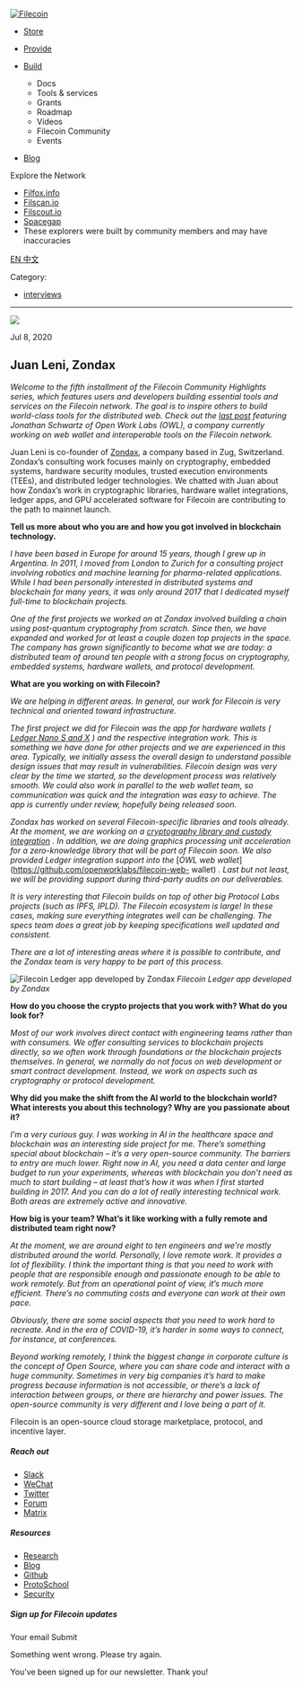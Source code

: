 [ ![Filecoin](../../../images/filecoin-logo.svg) ](../../../)

  * [Store](../../../store/)
  * [Provide](../../../provide/)
  * [Build](../../../build/)

    * Docs
    * Tools & services
    * Grants
    * Roadmap
    * Videos
    * Filecoin Community
    * Events

  * [Blog](../../../blog/)

Explore the Network

  * [Filfox.info](https://filfox.info/en)
  * [Filscan.io](https://filscan.io/#/tipset/chain)
  * [Filscout.io](https://filscout.io/en/)
  * [Spacegap](https://spacegap.github.io)
  * These explorers were built by community members and may have inaccuracies

[ EN ](../../../en) [ 中文 ](../../../zh-cn)

Category:

  * [interviews](../../../blog/interviews)

  *   *   * 

![](../../../images/icons/social/share.svg)

Jul 8, 2020  

## Juan Leni, Zondax

_Welcome to the fifth installment of the Filecoin Community Highlights series,
which features users and developers building essential tools and services on
the Filecoin network. The goal is to inspire others to build world-class tools
for the distributed web. Check out the_ [_last
post_](https://filecoin.io/blog/community-jonathan-schwartz-owl/) _featuring
Jonathan Schwartz of Open Work Labs (OWL), a company currently working on web
wallet and interoperable tools on the Filecoin network._

Juan Leni is co-founder of [Zondax](https://zondax.ch/), a company based in
Zug, Switzerland. Zondax’s consulting work focuses mainly on cryptography,
embedded systems, hardware security modules, trusted execution environments
(TEEs), and distributed ledger technologies. We chatted with Juan about how
Zondax’s work in cryptographic libraries, hardware wallet integrations, ledger
apps, and GPU accelerated software for Filecoin are contributing to the path
to mainnet launch.

**Tell us more about who you are and how you got involved in blockchain
technology.**

_I have been based in Europe for around 15 years, though I grew up in
Argentina. In 2011, I moved from London to Zurich for a consulting project
involving robotics and machine learning for pharma-related applications. While
I had been personally interested in distributed systems and blockchain for
many years, it was only around 2017 that I dedicated myself full-time to
blockchain projects._

_One of the first projects we worked on at Zondax involved building a chain
using post-quantum cryptography from scratch. Since then, we have expanded and
worked for at least a couple dozen top projects in the space. The company has
grown significantly to become what we are today: a distributed team of around
ten people with a strong focus on cryptography, embedded systems, hardware
wallets, and protocol development._

**What are you working on with Filecoin?**

_We are helping in different areas. In general, our work for Filecoin is very
technical and oriented toward infrastructure._

_The first project we did for Filecoin was the app for hardware wallets (_[
_Ledger Nano S and X_](https://github.com/Zondax/ledger-filecoin) _) and the
respective integration work. This is something we have done for other projects
and we are experienced in this area. Typically, we initially assess the
overall design to understand possible design issues that may result in
vulnerabilities. Filecoin design was very clear by the time we started, so the
development process was relatively smooth. We could also work in parallel to
the web wallet team, so communication was quick and the integration was easy
to achieve. The app is currently under review, hopefully being released soon._

_Zondax has worked on several Filecoin-specific libraries and tools already.
At the moment, we are working on a_ [_cryptography library and custody
integration_](https://github.com/Zondax/filecoin-rs) _. In addition, we are
doing graphics processing unit acceleration for a zero-knowledge library that
will be part of Filecoin soon. We also provided Ledger integration support
into the_ [_OWL web wallet_](https://github.com/openworklabs/filecoin-web-
wallet) _. Last but not least, we will be providing support during third-party
audits on our deliverables._

_It is very interesting that Filecoin builds on top of other big Protocol Labs
projects (such as IPFS, IPLD). The Filecoin ecosystem is large! In these
cases, making sure everything integrates well can be challenging. The specs
team does a great job by keeping specifications well updated and consistent._

_There are a lot of interesting areas where it is possible to contribute, and
the Zondax team is very happy to be part of this process._

![Filecoin Ledger app developed by
Zondax](https://filecoin.io/vintage/images/blog/filecoin-ledger.jpg) _Filecoin
Ledger app developed by Zondax_

**How do you choose the crypto projects that you work with? What do you look
for?**

_Most of our work involves direct contact with engineering teams rather than
with consumers. We offer consulting services to blockchain projects directly,
so we often work through foundations or the blockchain projects themselves. In
general, we normally do not focus on web development or smart contract
development. Instead, we work on aspects such as cryptography or protocol
development._

**Why did you make the shift from the AI world to the blockchain world? What
interests you about this technology? Why are you passionate about it?**

_I’m a very curious guy. I was working in AI in the healthcare space and
blockchain was an interesting side project for me. There’s something special
about blockchain – it’s a very open-source community. The barriers to entry
are much lower. Right now in AI, you need a data center and large budget to
run your experiments, whereas with blockchain you don’t need as much to start
building – at least that’s how it was when I first started building in 2017.
And you can do a lot of really interesting technical work. Both areas are
extremely active and innovative._

**How big is your team? What’s it like working with a fully remote and
distributed team right now?**

_At the moment, we are around eight to ten engineers and we’re mostly
distributed around the world. Personally, I love remote work. It provides a
lot of flexibility. I think the important thing is that you need to work with
people that are responsible enough and passionate enough to be able to work
remotely. But from an operational point of view, it’s much more efficient.
There’s no commuting costs and everyone can work at their own pace._

_Obviously, there are some social aspects that you need to work hard to
recreate. And in the era of COVID-19, it’s harder in some ways to connect, for
instance, at conferences._

_Beyond working remotely, I think the biggest change in corporate culture is
the concept of Open Source, where you can share code and interact with a huge
community. Sometimes in very big companies it’s hard to make progress because
information is not accessible, or there’s a lack of interaction between
groups, or there are hierarchy and power issues. The open-source community is
very different and I love being a part of it._

Filecoin is an open-source cloud storage marketplace, protocol, and incentive
layer.

##### Reach out

  * [Slack ](https://filecoin.io/slack)
  * [WeChat  ](https://weixin.qq.com/r/1xz54Y-EctINrcuC90nF)
  * [Twitter ](https://twitter.com/Filecoin)
  * [Forum ](https://github.com/filecoin-project/community#forums)
  * [Matrix ](https://riot.im/app/#/group/+filecoin:matrix.org)

##### Resources

  * [Research](https://research.filecoin.io/)
  * [Blog](https://filecoin.io/blog/)
  * [Github](https://github.com/filecoin-project)
  * [ProtoSchool](https://proto.school/course/filecoin)
  * [Security](https://security.filecoin.io/)

##### Sign up for Filecoin updates

Your email Submit

Something went wrong. Please try again.

You’ve been signed up for our newsletter. Thank you!

